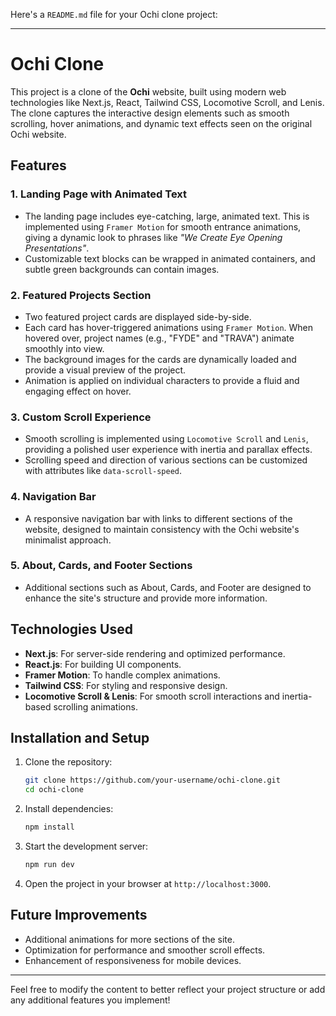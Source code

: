 Here's a `README.md` file for your Ochi clone project:

---

# Ochi Clone

This project is a clone of the **Ochi** website, built using modern web technologies like Next.js, React, Tailwind CSS, Locomotive Scroll, and Lenis. The clone captures the interactive design elements such as smooth scrolling, hover animations, and dynamic text effects seen on the original Ochi website.

## Features

### 1. **Landing Page with Animated Text**
   - The landing page includes eye-catching, large, animated text. This is implemented using `Framer Motion` for smooth entrance animations, giving a dynamic look to phrases like _"We Create Eye Opening Presentations"_.
   - Customizable text blocks can be wrapped in animated containers, and subtle green backgrounds can contain images.

### 2. **Featured Projects Section**
   - Two featured project cards are displayed side-by-side.
   - Each card has hover-triggered animations using `Framer Motion`. When hovered over, project names (e.g., "FYDE" and "TRAVA") animate smoothly into view.
   - The background images for the cards are dynamically loaded and provide a visual preview of the project.
   - Animation is applied on individual characters to provide a fluid and engaging effect on hover.

### 3. **Custom Scroll Experience**
   - Smooth scrolling is implemented using `Locomotive Scroll` and `Lenis`, providing a polished user experience with inertia and parallax effects.
   - Scrolling speed and direction of various sections can be customized with attributes like `data-scroll-speed`.

### 4. **Navigation Bar**
   - A responsive navigation bar with links to different sections of the website, designed to maintain consistency with the Ochi website's minimalist approach.

### 5. **About, Cards, and Footer Sections**
   - Additional sections such as About, Cards, and Footer are designed to enhance the site's structure and provide more information.

## Technologies Used

- **Next.js**: For server-side rendering and optimized performance.
- **React.js**: For building UI components.
- **Framer Motion**: To handle complex animations.
- **Tailwind CSS**: For styling and responsive design.
- **Locomotive Scroll & Lenis**: For smooth scroll interactions and inertia-based scrolling animations.

## Installation and Setup

1. Clone the repository:
   ```bash
   git clone https://github.com/your-username/ochi-clone.git
   cd ochi-clone
   ```

2. Install dependencies:
   ```bash
   npm install
   ```

3. Start the development server:
   ```bash
   npm run dev
   ```

4. Open the project in your browser at `http://localhost:3000`.

## Future Improvements

- Additional animations for more sections of the site.
- Optimization for performance and smoother scroll effects.
- Enhancement of responsiveness for mobile devices.

---

Feel free to modify the content to better reflect your project structure or add any additional features you implement!
